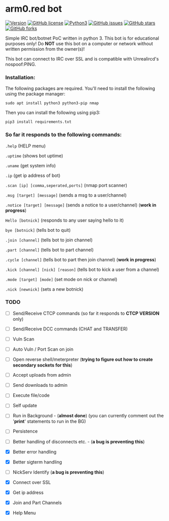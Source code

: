 # arm0.red bot

[![Version](https://img.shields.io/badge/version-0.5.9-red.svg)]() [![GitHub license](https://img.shields.io/github/license/trackmastersteve/bot.svg)](https://github.com/trackmastersteve/bot/tree/master/LICENSE) [![Python3](https://img.shields.io/badge/python-3.6-green.svg)]() [![GitHub issues](https://img.shields.io/github/issues/trackmastersteve/bot.svg)](https://github.com/trackmastersteve/bot/issues) [![GitHub stars](https://img.shields.io/github/stars/trackmastersteve/bot.svg)](https://github.com/trackmastersteve/bot/stargazers)  [![GitHub forks](https://img.shields.io/github/forks/trackmastersteve/bot.svg)](https://github.com/trackmastersteve/bot/network) 

Simple IRC bot/botnet PoC written in python 3. This bot is for educational purposes only!
Do **NOT** use this bot on a computer or network without written permission from the owner(s)!


This bot can connect to IRC over SSL and is compatible with Unrealircd's nospoof:PING.

### Installation:

The following packages are required. You'll need to install the following using the
package manager:

```sudo apt install python3 python3-pip nmap```

Then you can install the following using pip3:

```pip3 install requirements.txt```


### So far it responds to the following commands:

```.help``` (HELP menu)

```.uptime``` (shows bot uptime)

```.uname``` (get system info)

```.ip``` (get ip address of bot)

```.scan [ip] [comma,seperated,ports]``` (nmap port scanner)

```.msg [target] [message]``` (sends a msg to a user/channel)

```.notice [target] [message]``` (sends a notice to a user/channel) (**work in progress**)

```Hello [botnick]``` (responds to any user saying hello to it)

```bye [botnick]``` (tells bot to quit)

```.join [channel]``` (tells bot to join channel)

```.part [channel]``` (tells bot to part channel)

```.cycle [channel]``` (tells bot to part then join channel) (**work in progress**)

```.kick [channel] [nick] [reason]``` (tells bot to kick a user from a channel)

```.mode [target] [mode]``` (set mode on nick or channel)

```.nick [newnick]``` (sets a new botnick)

### TODO

- [ ] Send/Receive CTCP commands (so far it responds to **CTCP VERSION** only)

- [ ] Send/Receive DCC commands (CHAT and TRANSFER)

- [ ] Vuln Scan

- [ ] Auto Vuln / Port Scan on join

- [ ] Open reverse shell/meterpreter (**trying to figure out how to create secondary sockets for this**)

- [ ] Accept uploads from admin

- [ ] Send downloads to admin 

- [ ] Execute file/code

- [ ] Self update

- [ ] Run in Background - (**almost done**) (you can currently comment out the '**print**' statements to run in the BG)

- [ ] Persistence

- [ ] Better handling of disconnects etc. - (**a bug is preventing this**)

- [x] Better error handling

- [x] Better sigterm handling

- [ ] NickServ Identify (**a bug is preventing this**)

- [x] Connect over SSL 

- [x] Get ip address

- [x] Join and Part Channels

- [x] Help Menu

